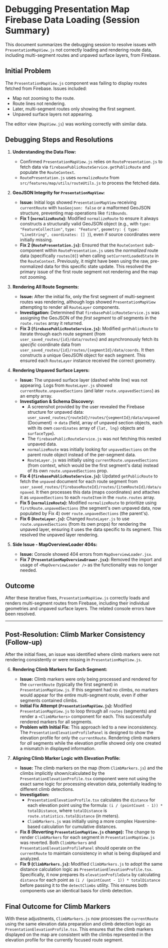 # Debugging Presentation Map Firebase Data Loading (Session Summary)

This document summarizes the debugging session to resolve issues with `PresentationMapView.js` not correctly loading and rendering route data, including multi-segment routes and unpaved surface layers, from Firebase.

## Initial Problem

The `PresentationMapView.js` component was failing to display routes fetched from Firebase. Issues included:
-   Map not zooming to the route.
-   Route lines not rendering.
-   Later, multi-segment routes only showing the first segment.
-   Unpaved surface layers not appearing.

The editor view (`MapView.js`) was working correctly with similar data.

## Debugging Steps and Resolutions

1.  **Understanding the Data Flow:**
    *   Confirmed `PresentationMapView.js` relies on `RoutePresentation.js` to fetch data via `firebasePublicRouteService.getPublicRoute` and populate the `RouteContext`.
    *   `RoutePresentation.js` uses `normalizeRoute` from `src/features/map/utils/routeUtils.js` to process the fetched data.

2.  **GeoJSON Integrity for `PresentationMapView`:**
    *   **Issue:** Initial logs showed `PresentationMapView` receiving `currentRoute` with `hasGeojson: false` or a malformed GeoJSON structure, preventing map operations like `fitBounds`.
    *   **Fix 1 (`normalizeRoute`):** Modified `normalizeRoute` to ensure it always constructs a structurally valid GeoJSON object (e.g., with `type: "FeatureCollection"`, `type: "Feature"`, `geometry: { type: "LineString", coordinates: [] }`), even if source coordinates were initially missing.
    *   **Fix 2 (`RoutePresentation.js`):** Ensured that the `RouteContent` sub-component within `RoutePresentation.js` uses the *normalized* route data (specifically `routes[0]`) when calling `setCurrentLoadedState` in the `RouteContext`. Previously, it might have been using the raw, pre-normalized data for this specific state update. This resolved the primary issue of the first route segment not rendering and the map not zooming.

3.  **Rendering All Route Segments:**
    *   **Issue:** After the initial fix, only the first segment of multi-segment routes was rendering, although logs showed `PresentationMapView` attempting to render all `RouteLayer` components.
    *   **Investigation:** Determined that `firebasePublicRouteService.js` was assigning the GeoJSON of the *first segment* to *all* segments in the `route.routes` array it returned.
    *   **Fix 3 (`firebasePublicRouteService.js`):** Modified `getPublicRoute` to iterate through each route segment (from `user_saved_routes/{id}/data/routes`) and asynchronously fetch its *specific* coordinate data from `user_saved_routes/{id}/routes/{segmentId}/data/coords`. It then constructs a unique GeoJSON object for each segment. This ensured each `RouteLayer` instance received the correct geometry.

4.  **Rendering Unpaved Surface Layers:**
    *   **Issue:** The unpaved surface layer (dashed white line) was not appearing. Logs from `RouteLayer.js` showed `currentRoute.unpavedSections` (and later `route.unpavedSections`) as an empty array.
    *   **Investigation & Schema Discovery:**
        *   A screenshot provided by the user revealed the Firebase structure for unpaved data: `user_saved_routes/{routeId}/routes/{segmentId}/data/unpaved` (Document) -> `data` (field, array of unpaved section objects, each with its own `coordinates` array of `{lat, lng}` objects and `surfaceType`).
        *   The `firebasePublicRouteService.js` was not fetching this nested unpaved data.
        *   `normalizeRoute` was initially looking for `unpavedSections` on the parent route object instead of the per-segment data.
        *   `RouteLayer.js` was initially using `currentRoute.unpavedSections` (from context, which would be the first segment's data) instead of its own `route.unpavedSections` prop.
    *   **Fix 4 (`firebasePublicRouteService.js`):** Updated `getPublicRoute` to fetch the `unpaved` document for each route segment from `user_saved_routes/{firebaseRouteId}/routes/{itemRouteId}/data/unpaved`. It then processes this data (maps coordinates) and attaches it as `unpavedSections` to each `routeItem` in the `route.routes` array.
    *   **Fix 5 (`normalizeRoute`):** Modified `normalizeRoute` to prioritize using `firstRoute.unpavedSections` (the segment's own unpaved data, now populated by Fix 4) over `route.unpavedSections` (the parent's).
    *   **Fix 6 (`RouteLayer.js`):** Changed `RouteLayer.js` to use `route.unpavedSections` (from its own props) for rendering the unpaved layer, ensuring it uses the data specific to its segment. This resolved the unpaved layer rendering.

5.  **Side Issue - MapOverviewLoader 404s:**
    *   **Issue:** Console showed 404 errors from `MapOverviewLoader.jsx`.
    *   **Fix 7 (`PresentationMapOverviewDrawer.jsx`):** Removed the import and usage of `<MapOverviewLoader />` as the functionality was no longer needed.

## Outcome

After these iterative fixes, `PresentationMapView.js` correctly loads and renders multi-segment routes from Firebase, including their individual geometries and unpaved surface layers. The related console errors have been resolved.

---

## Post-Resolution: Climb Marker Consistency (Follow-up)

After the initial fixes, an issue was identified where climb markers were not rendering consistently or were missing in `PresentationMapView.js`.

6.  **Rendering Climb Markers for Each Segment:**
    *   **Issue:** Climb markers were only being processed and rendered for the `currentRoute` (typically the first segment) in `PresentationMapView.js`. If this segment had no climbs, no markers would appear for the entire multi-segment route, even if other segments contained climbs.
    *   **Initial Fix Attempt (`PresentationMapView.js`):** Modified `PresentationMapView.js` to loop through all `routes` (segments) and render a `<ClimbMarkers>` component for each. This successfully rendered markers for all segments.
    *   **Problem with Initial Fix:** This approach led to a new inconsistency. The `PresentationElevationProfilePanel` is designed to show the elevation profile for only the `currentRoute`. Rendering climb markers for *all* segments while the elevation profile showed only one created a mismatch in displayed information.

7.  **Aligning Climb Marker Logic with Elevation Profile:**
    *   **Issue:** The climb markers on the map (from `ClimbMarkers.js`) and the climbs implicitly shown/calculated by the `PresentationElevationProfile.tsx` component were not using the exact same logic for processing elevation data, potentially leading to different climb detections.
    *   **Investigation:**
        *   `PresentationElevationProfile.tsx` calculates the `distance` for each elevation point using the formula: `(i / (pointCount - 1)) * totalDistance`, where `totalDistance` is `route.statistics.totalDistance` (in meters).
        *   `ClimbMarkers.js` was initially using a more complex Haversine-based calculation for cumulative distances.
    *   **Fix 8 (Reverting `PresentationMapView.js` change):** The change to render `ClimbMarkers` for each segment in `PresentationMapView.js` was reverted. Both `ClimbMarkers` and `PresentationElevationProfilePanel` should operate on the `currentRoute` to maintain consistency in what is being displayed and analyzed.
    *   **Fix 9 (`ClimbMarkers.js`):** Modified `ClimbMarkers.js` to adopt the same distance calculation logic as `PresentationElevationProfile.tsx`. Specifically, it now prepares its `elevationProfileData` by calculating `distance` for each point as `(i / (pointCount - 1)) * totalDistance` before passing it to the `detectClimbs` utility. This ensures both components use an identical basis for climb detection.

## Final Outcome for Climb Markers

With these adjustments, `ClimbMarkers.js` now processes the `currentRoute` using the same elevation data preparation and climb detection logic as `PresentationElevationProfile.tsx`. This ensures that the climb markers displayed on the map are consistent with the climbs represented in the elevation profile for the currently focused route segment.
